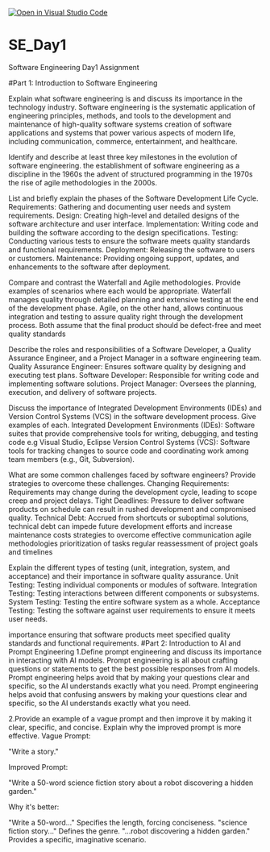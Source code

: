 [![Open in Visual Studio Code](https://classroom.github.com/assets/open-in-vscode-2e0aaae1b6195c2367325f4f02e2d04e9abb55f0b24a779b69b11b9e10269abc.svg)](https://classroom.github.com/online_ide?assignment_repo_id=18392938&assignment_repo_type=AssignmentRepo)
# SE_Day1
Software Engineering Day1 Assignment

#Part 1: Introduction to Software Engineering

Explain what software engineering is and discuss its importance in the technology industry.
Software engineering is the systematic application of engineering principles, methods, and tools to the development and maintenance of high-quality software systems
 creation of software applications and systems that power various aspects of modern life, including communication, commerce, entertainment, and healthcare.


Identify and describe at least three key milestones in the evolution of software engineering.
 the establishment of software engineering as a discipline in the 1960s
 the advent of structured programming in the 1970s
 the rise of agile methodologies in the 2000s.



List and briefly explain the phases of the Software Development Life Cycle.
Requirements: Gathering and documenting user needs and system requirements.
Design: Creating high-level and detailed designs of the software architecture and user interface.
Implementation: Writing code and building the software according to the design specifications.
Testing: Conducting various tests to ensure the software meets quality standards and functional requirements.
Deployment: Releasing the software to users or customers.
Maintenance: Providing ongoing support, updates, and enhancements to the software after deployment.



Compare and contrast the Waterfall and Agile methodologies. Provide examples of scenarios where each would be appropriate.
Waterfall manages quality through detailed planning and extensive testing at the end of the development phase. Agile, on the other hand, allows continuous integration and testing to assure quality right through the development process. Both assume that the final product should be defect-free and meet quality standards


Describe the roles and responsibilities of a Software Developer, a Quality Assurance Engineer, and a Project Manager in a software engineering team.
 Quality Assurance Engineer: Ensures software quality by designing and executing test plans.
Software Developer: Responsible for writing code and implementing software solutions.
 Project Manager: Oversees the planning, execution, and delivery of software projects.



Discuss the importance of Integrated Development Environments (IDEs) and Version Control Systems (VCS) in the software development process. Give examples of each.
Integrated Development Environments (IDEs): Software suites that provide comprehensive tools for writing, debugging, and testing code e.g Visual Studio, Eclipse
Version Control Systems (VCS): Software tools for tracking changes to source code and coordinating work among team members (e.g., Git, Subversion).



What are some common challenges faced by software engineers? Provide strategies to overcome these challenges.
Changing Requirements: Requirements may change during the development cycle, leading to scope creep and project delays.
Tight Deadlines: Pressure to deliver software products on schedule can result in rushed development and compromised quality.
Technical Debt: Accrued from shortcuts or suboptimal solutions, technical debt can impede future development efforts and increase maintenance costs
strategies to overcome
effective communication
agile methodologies
prioritization of tasks
regular reassessment of project goals and timelines



Explain the different types of testing (unit, integration, system, and acceptance) and their importance in software quality assurance.
Unit Testing: Testing individual components or modules of software.
Integration Testing: Testing interactions between different components or subsystems.
System Testing: Testing the entire software system as a whole.
Acceptance Testing: Testing the software against user requirements to ensure it meets user needs.

importance
ensuring that software products meet specified quality standards and functional requirements.
#Part 2: Introduction to AI and Prompt Engineering
1.Define prompt engineering and discuss its importance in interacting with AI models.
Prompt engineering is all about crafting questions or statements to get the best possible responses from AI models.
Prompt engineering helps avoid that by making your questions clear and specific, so the AI understands exactly what you need. 
Prompt engineering helps avoid that confusing  answers by making your questions clear and specific, so the AI understands exactly what you need.




2.Provide an example of a vague prompt and then improve it by making it clear, specific, and concise. Explain why the improved prompt is more effective.
Vague Prompt:

"Write a story."

Improved Prompt:

"Write a 50-word science fiction story about a robot discovering a hidden garden."

Why it's better:

"Write a 50-word..." Specifies the length, forcing conciseness.
"science fiction story..." Defines the genre.
"...robot discovering a hidden garden." Provides a specific, imaginative scenario.




